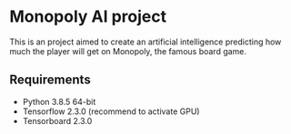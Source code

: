 # Monopoly AI project

This is an project aimed to create an artificial intelligence predicting how much the player will get on Monopoly, the famous board game.

## Requirements

- Python 3.8.5 64-bit
- Tensorflow 2.3.0 (recommend to activate GPU)
- Tensorboard 2.3.0
